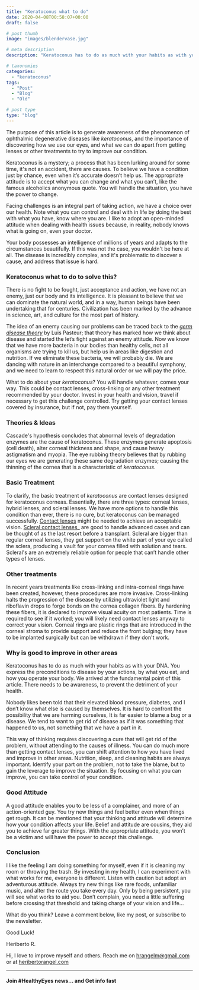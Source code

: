 ```yaml
---
title: "Keratoconus what to do"
date: 2020-04-08T00:58:07+00:00
draft: false

# post thumb
image: "images/blendervase.jpg"

# meta description
description: "Keratoconus has to do as much with your habits as with your DNA. You express the preconditions to disease by your actions"

# taxonomies
categories: 
  - "keratoconus"
tags:
  - "Post"
  - "Blog"
  - "Old"

# post type
type: "blog"
---
```

The purpose of this article is to generate awareness of the phenomenon of ophthalmic degenerative diseases like _keratoconus_, and the importance of discovering how we use our eyes, and what we can do apart from getting lenses or other treatments to try to improve our condition.

Keratoconus is a mystery; a process that has been lurking around for some time, it's not an accident, there are causes. To believe we have a condition just by chance, even when it’s accurate doesn’t help us. The appropriate attitude is to accept what you can change and what you can’t, like the famous alcoholics anonymous quote. You will handle the situation, you have the power to change.

Facing challenges is an integral part of taking action, we have a choice over our health. Note what you can control and deal with in life by doing the best with what you have, know where you are. I like to adopt an open-minded attitude when dealing with health issues because, in reality, nobody knows what is going on, even your doctor.

Your body possesses an intelligence of millions of years and adapts to the circumstances beautifully. If this was not the case, you wouldn't be here at all. The disease is incredibly complex, and it's problematic to discover a cause, and address that issue is hard.

### **Keratoconus what to do to solve this?**

There is no fight to be fought, just acceptance and action, we have not an enemy, just our body and its intelligence. It is pleasant to believe that we can dominate the natural world, and in a way, human beings have been undertaking that for centuries. Civilization has been marked by the advance in science, art, and culture for the most part of history.

The idea of an enemy causing our problems can be traced back to the _[germ disease theory](https://en.wikipedia.org/wiki/Germ_theory_of_disease)_ by Luis Pasteur; that theory has marked how we think about disease and started the let’s fight against an enemy attitude. Now we know that we have more bacteria in our bodies than healthy cells, not all organisms are trying to kill us, but help us in areas like digestion and nutrition. If we eliminate these bacteria, we will probably die. We are dancing with nature in an interchange compared to a beautiful symphony, and we need to learn to respect this natural order or we will pay the price.

What to do about your _keratoconus_? You will handle whatever, comes your way. This could be contact lenses, cross-linking or any other treatment recommended by your doctor. Invest in your health and vision, travel if necessary to get this challenge controlled. Try getting your contact lenses covered by insurance, but if not, pay them yourself.

### **Theories & Ideas**

Cascade's hypothesis concludes that abnormal levels of degradation enzymes are the cause of keratoconus. These enzymes generate apoptosis (cell death), alter corneal thickness and shape, and cause heavy astigmatism and myopia. The eye rubbing theory believes that by rubbing our eyes we are generating these same degradation enzymes; causing the thinning of the cornea that is a characteristic of _keratoconus_.

### Basic Treatment

To clarify, the basic treatment of _keratoconus_ are contact lenses designed for keratoconus corneas. Essentially, there are three types: corneal lenses, hybrid lenses, and scleral lenses. We have more options to handle this condition than ever, there is no cure, but keratoconus can be managed successfully. [Contact lenses](../../posts/contact-lenses/) might be needed to achieve an acceptable vision. [Scleral contact lenses](../scleral-lenses/)_ are good to handle advanced cases and can be thought of as the last resort before a transplant. Scleral are bigger than regular corneal lenses, they get support on the white part of your eye called the sclera, producing a vault for your cornea filled with solution and tears. Scleral's are an extremely reliable option for people that can’t handle other types of lenses.

### Other treatments

In recent years treatments like cross-linking and intra-corneal rings have been created, however, these procedures are more invasive. Cross-linking halts the progression of the disease by utilizing ultraviolet light and riboflavin drops to forge bonds on the cornea collagen fibers. By hardening these fibers, it is declared to improve visual acuity on most patients. Time is required to see if it worked; you will likely need contact lenses anyway to correct your vision. Corneal rings are plastic rings that are introduced in the corneal stroma to provide support and reduce the front bulging; they have to be implanted surgically but can be withdrawn if they don't work.

### **Why is good to improve in other areas**

Keratoconus has to do as much with your habits as with your DNA. You express the preconditions to disease by your actions, by what you eat, and how you operate your body. We arrived at the fundamental point of this article. There needs to be awareness, to prevent the detriment of your health.

Nobody likes been told that their elevated blood pressure, diabetes, and I don’t know what else is caused by themselves. It is hard to confront the possibility that we are harming ourselves, It is far easier to blame a bug or a disease. We tend to want to get rid of disease as if it was something that happened to us, not something that we have a part in it.

This way of thinking requires discovering a cure that will get rid of the problem, without attending to the causes of illness. You can do much more than getting contact lenses, you can shift attention to how you have lived and improve in other areas. Nutrition, sleep, and cleaning habits are always important. Identify your part on the problem, not to take the blame, but to gain the leverage to improve the situation. By focusing on what you can improve, you can take control of your condition.

### Good Attitude

A good attitude enables you to be less of a complainer, and more of an action-oriented guy. You try new things and feel better even when things get rough. It can be mentioned that your thinking and attitude will determine how your condition affects your life. Belief and attitude are cousins, they aid you to achieve far greater things. With the appropriate attitude, you won’t be a victim and will have the power to accept this challenge.

### Conclusion

I like the feeling I am doing something for myself, even if it is cleaning my room or throwing the trash. By investing in my health, I can experiment with what works for me, everyone is different. Listen with caution but adopt an adventurous attitude. Always try new things like rare foods, unfamiliar music, and alter the route you take every day. Only by being persistent, you will see what works to aid you. Don’t complain, you need a little suffering before crossing that threshold and taking charge of your vision and life...

What do you think? Leave a comment below, like my post, or subscribe to the newsletter.

Good Luck!

Heriberto R.

Hi, I love to improve myself and others. Reach me on [hrangelm@gmail.com](mailto:hrangelm@gmail.com) or at [heribertorangel.com](http://heribertorangel.com)

* * *

#### Join #HealthyEyes news... and Get info fast